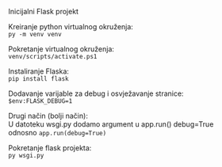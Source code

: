 Inicijalni Flask projekt

Kreiranje python virtualnog okruženja:\
<code>py -m venv venv</code>

Pokretanje virtualnog okruženja:\
<code>venv/scripts/activate.ps1</code>

Instaliranje Flaska:\
<code>pip install flask</code>

Dodavanje varijable za debug i osvježavanje stranice:\
<code>$env:FLASK_DEBUG=1</code>

Drugi način (bolji način):\
U datoteku wsgi.py dodamo argument u app.run() debug=True\
odnosno
<code>app.run(debug=True)</code>

Pokretanje flask projekta:\
<code>py wsgi.py</code>
